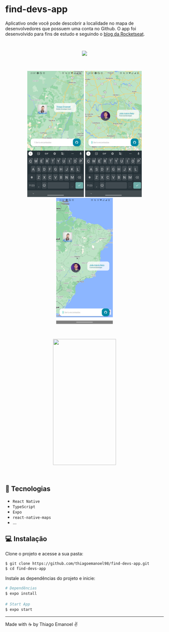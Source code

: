 # find-devs-app

Aplicativo onde você pode descobrir a localidade no mapa de desenvolvedores que possuem uma conta no Github. O app foi desenvolvido para fins de estudo e seguindo
o [blog da Rocketseat](https://blog.rocketseat.com.br/tag/react-native/).

<br/>
<p align = "center"><img src="https://img.shields.io/badge/STATUS-CONCLU%C3%8DDO-green" /></p>
<br/>

<p align="center">
    <img width = "180" height= "400" src = "assets/ft1.png">
    <img width = "180" height= "400" src = "assets/ft2.png">
    <img width = "180" height= "400" src = "assets/ft3.png"></p>
<br/>
<p align="center">
    <img width = "200" height= "400" src = "assets/video2.gif">
</p>
<br/>

## :iphone: Tecnologias
- `React Native` 
- `TypeScript`
- `Expo`
- `react-native-maps`
- ...

## 💻 Instalação

Clone o projeto e acesse a sua pasta: 

```sh
$ git clone https://github.com/thiagoemanoel98/find-devs-app.git
$ cd find-devs-app
```

Instale as dependências do projeto e inicie:

```sh
# Dependências
$ expo install 

# Start App
$ expo start

```
___

Made with :coffee: by Thiago Emanoel :v:
